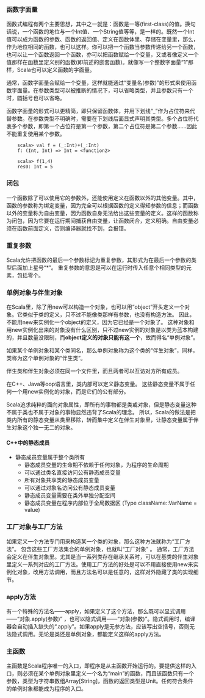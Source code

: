 

### 函数字面量
函数式编程有两个主要思想，其中之一就是：函数是一等(first-class)的值。换句话说，一个函数的地位与一个Int值、一个String值等等，是一样的。既然一个Int值可以成为函数的参数、函数的返回值、定义在函数体里、存储在变量里，那么，作为地位相同的函数，也可以这样。你可以把一个函数当参数传递给另一个函数，也可以让一个函数返回一个函数，亦可以把函数赋给一个变量，又或者像定义一个值那样在函数里定义别的函数(即前述的嵌套函数)。就像写一个整数字面量“1”那样，Scala也可以定义函数的字面量。

通常，函数字面量会赋给一个变量，这样就能通过“变量名(参数)”的形式来使用函数字面量。在参数类型可以被推断的情况下，可以省略类型，并且参数只有一个时，圆括号也可以省略。

函数字面量的形式可以更精简，即只保留函数体，并用下划线“_”作为占位符来代替参数。在参数类型不明确时，需要在下划线后面显式声明其类型。多个占位符代表多个参数，即第一个占位符是第一个参数，第二个占位符是第二个参数……因此不能重复使用某个参数。

        scala> val f = (_:Int)+(_:Int)
        f: (Int, Int) => Int = <function2>

        scala> f(1,4)
        res0: Int = 5


### 闭包

一个函数除了可以使用它的参数外，还能使用定义在函数以外的其他变量。其中，函数的参数称为绑定变量，因为完全可以根据函数的定义得知参数的信息；而函数以外的变量称为自由变量，因为函数自身无法给出这些变量的定义。这样的函数称为闭包，因为它要在运行期间捕获自由变量，让函数闭合，定义明确。自由变量必须在函数前面定义，否则编译器就找不到，会报错。


### 重复参数
Scala允许把函数的最后一个参数标记为重复参数，其形式为在最后一个参数的类型后面加上星号“*”。
重复参数的意思是可以在运行时传入任意个相同类型的元素，包括零个。

### 单例对象与伴生对象
在Scala里，除了用new可以构造一个对象，也可以用“object”开头定义一个对象。它类似于类的定义，只不过不能像类那样有参数，也没有构造方法。
因此，不能用new来实例化一个object的定义，因为它已经是一个对象了。
这种对象和用new实例化出来的对象没有什么区别，只不过new实例的对象是以类为蓝本构建的，并且数量没限制，而**object定义的对象只能有这一个**，故而得名“单例对象”。

如果某个单例对象和某个类同名，那么单例对象称为这个类的“伴生对象”，同样，类称为这个单例对象的“伴生类”。

伴生类和伴生对象必须在同一个文件里，而且两者可以互访对方所有成员。

在C++、Java等oop语言里，类内部可以定义静态变量。
这些静态变量不属于任何一个用new实例化的对象，而是它们的公有部分。

Scala追求纯粹的面向对象属性，即所有的事物都是类或对象，但是静态变量这种不属于类也不属于对象的事物显然违背了Scala的理念。
所以，Scala的做法是把类内所有的静态变量从类里移除，转而集中定义在伴生对象里，让静态变量属于伴生对象这个独一无二的对象。

#### C++中的静态成员
 - 静态成员变量属于整个类所有
    - 静态成员变量的生命期不依赖于任何对象，为程序的生命周期
    - 可以通过类名直接访问公有静态成员变量
    - 所有对象共享类的静态成员变量
    - 可以通过对象名访问公有静态成员变量
    - 静态成员变量需要在类外单独分配空间
    - 静态成员变量在程序内部位于全局数据区 (Type className::VarName = value)



### 工厂对象与工厂方法

如果定义一个方法专门用来构造某一个类的对象，那么这种方法就称为“工厂方法”。
包含这些工厂方法集合的单例对象，也就叫“工厂对象” 。
通常，工厂方法会定义在伴生对象里。尤其是当一系列类存在继承关系时，可以在基类的伴生对象里定义一系列对应的工厂方法。使用工厂方法的好处是可以不用直接使用new来实例化对象，改用方法调用，而且方法名可以是任意的，这样对外隐藏了类的实现细节。


### apply方法
有一个特殊的方法名——apply，如果定义了这个方法，那么既可以显式调用——“对象.apply(参数)” ，也可以隐式调用——“对象(参数)”。隐式调用时，编译器会自动插入缺失的“.apply”。如果apply是无参方法，应该写出空括号，否则无法隐式调用。无论是类还是单例对象，都能定义这样的apply方法。

### 主函数
主函数是Scala程序唯一的入口，即程序是从主函数开始运行的。要提供这样的入口，则必须在某个单例对象里定义一个名为“main”的函数，而且该函数只有一个参数，类型为字符串数组Array[String]，函数的返回类型是Unit。任何符合条件的单例对象都能成为程序的入口。
